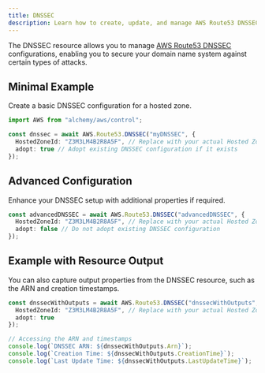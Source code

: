 ```yaml
---
title: DNSSEC
description: Learn how to create, update, and manage AWS Route53 DNSSECs using Alchemy Cloud Control.
---
```



The DNSSEC resource allows you to manage [AWS Route53 DNSSEC](https://docs.aws.amazon.com/route53/latest/userguide/) configurations, enabling you to secure your domain name system against certain types of attacks.

## Minimal Example

Create a basic DNSSEC configuration for a hosted zone.

```ts
import AWS from "alchemy/aws/control";

const dnssec = await AWS.Route53.DNSSEC("myDNSSEC", {
  HostedZoneId: "Z3M3LM4B2R8A5F", // Replace with your actual Hosted Zone ID
  adopt: true // Adopt existing DNSSEC configuration if it exists
});
```

## Advanced Configuration

Enhance your DNSSEC setup with additional properties if required.

```ts
const advancedDNSSEC = await AWS.Route53.DNSSEC("advancedDNSSEC", {
  HostedZoneId: "Z3M3LM4B2R8A5F", // Replace with your actual Hosted Zone ID
  adopt: false // Do not adopt existing DNSSEC configuration
});
```

## Example with Resource Output

You can also capture output properties from the DNSSEC resource, such as the ARN and creation timestamps.

```ts
const dnssecWithOutputs = await AWS.Route53.DNSSEC("dnssecWithOutputs", {
  HostedZoneId: "Z3M3LM4B2R8A5F", // Replace with your actual Hosted Zone ID
  adopt: true
});

// Accessing the ARN and timestamps
console.log(`DNSSEC ARN: ${dnssecWithOutputs.Arn}`);
console.log(`Creation Time: ${dnssecWithOutputs.CreationTime}`);
console.log(`Last Update Time: ${dnssecWithOutputs.LastUpdateTime}`);
```
